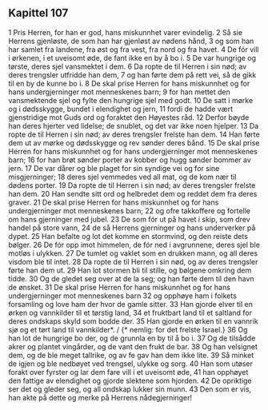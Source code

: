 ## Kapittel 107

1 Pris Herren, for han er god, hans miskunnhet varer evindelig.
2 Så sie Herrens gjenløste, de som han har gjenløst av nødens hånd,
3 og som han har samlet fra landene, fra øst og fra vest, fra nord og fra havet.
4 De fór vill i ørkenen, i et uveisomt øde, de fant ikke en by å bo i.
5 De var hungrige og tørste, deres sjel vansmektet i dem.
6 Da ropte de til Herren i sin nød; av deres trengsler utfridde han dem,
7 og han førte dem på rett vei, så de gikk til en by de kunne bo i.
8 De skal prise Herren for hans miskunnhet og for hans undergjerninger mot menneskenes barn;
9 for han mettet den vansmektende sjel og fylte den hungrige sjel med godt.
10 De satt i mørke og i dødsskygge, bundet i elendighet og jern,
11 fordi de hadde vært gjenstridige mot Guds ord og foraktet den Høyestes råd.
12 Derfor bøyde han deres hjerter ved lidelse; de snublet, og det var ikke noen hjelper.
13 Da ropte de til Herren i sin nød; av deres trengsler frelste han dem.
14 Han førte dem ut av mørke og dødsskygge og rev sønder deres bånd.
15 De skal prise Herren for hans miskunnhet og for hans undergjerninger mot menneskenes barn;
16 for han brøt sønder porter av kobber og hugg sønder bommer av jern.
17 De var dårer og ble plaget for sin syndige vei og for sine misgjerninger;
18 deres sjel vemmedes ved all mat, og de kom nær til dødens porter.
19 Da ropte de til Herren i sin nød; av deres trengsler frelste han dem.
20 Han sendte sitt ord og helbredet dem og reddet dem fra deres graver.
21 De skal prise Herren for hans miskunnhet og for hans undergjerninger mot menneskenes barn;
22 og ofre takkoffere og fortelle om hans gjerninger med jubel.
23 De som fór ut på havet i skip, som drev handel på store vann,
24 de så Herrens gjerninger og hans underverker på dypet.
25 Han befalte og lot det komme en stormvind, og den reiste dets bølger.
26 De fór opp imot himmelen, de fór ned i avgrunnene, deres sjel ble motløs i ulykken.
27 De tumlet og vaklet som en drukken mann, og all deres visdom ble til intet.
28 Da ropte de til Herren i sin nød, og av deres trengsler førte han dem ut.
29 Han lot stormen bli til stille, og bølgene omkring dem tidde.
30 Og de gledet seg over at de la seg; og han førte dem til den havn de ønsket.
31 De skal prise Herren for hans miskunnhet og for hans undergjerninger mot menneskenes barn
32 og opphøye ham i folkets forsamling og love ham der hvor de gamle sitter.
33 Han gjorde elver til en ørken og vannkilder til et tørstig land,
34 et fruktbart land til et saltland for deres ondskaps skyld som bodde der.
35 Han gjorde en ørken til en vannrik sjø og et tørt land til vannkilder*. / {* nemlig: for det frelste Israel.}
36 Og han lot de hungrige bo der, og de grunnla en by til å bo i.
37 Og de tilsådde akrer og plantet vingårder, og de vant den frukt de bar.
38 Og han velsignet dem, og de ble meget tallrike, og av fe gav han dem ikke lite.
39 Så minket de igjen og ble nedbøyet ved trengsel, ulykke og sorg.
40 Han som utøser forakt over fyrster og lar dem fare vill i et uveisomt øde,
41 han opphøyet den fattige av elendighet og gjorde slektene som hjorden.
42 De opriktige ser det og gleder seg, og all ondskap lukker sin munn.
43 Den som er vis, han akte på dette og merke på Herrens nådegjerninger!
